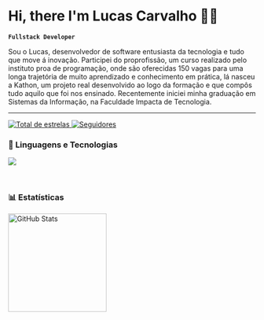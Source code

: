 # Hi, there I'm Lucas Carvalho 🧑‍💻

**`Fullstack Developer`**

Sou o Lucas, desenvolvedor de software entusiasta da tecnologia e tudo que move á inovação. Participei do proprofissão, um curso realizado pelo instituto proa de programação, onde são oferecidas 150 vagas para uma longa trajetória de muito aprendizado e conhecimento em prática, lá nasceu a Kathon, um projeto real desenvolvido ao logo da formação e que compôs tudo aquilo que foi nos ensinado. Recentemente iniciei minha graduação em Sistemas da Informação, na Faculdade Impacta de Tecnologia.

--- 
<p align="left">
    <a href="https://github.com/Larissakich?tab=repositories&sort=stargazers">
        <img 
            alt="Total de estrelas" 
            title="Total de estrelas GitHub" 
            src="https://custom-icon-badges.demolab.com/github/stars/l4raujo?color=55960c&style=for-the-badge&labelColor=488207&logo=star&label=estrelas"
        />
    </a>
    <a href="https://github.com/l4raujo?tab=followers">
        <img 
            alt="Seguidores" 
            title="Me siga no GitHub" 
            src="https://custom-icon-badges.demolab.com/github/followers/l4raujo?color=236ad3&labelColor=1155ba&style=for-the-badge&logo=github&label=Seguidores&logoColor=white"
        />
    </a>
</p>


### 🤖 Linguagens e Tecnologias

<p align="left">
  <a href="https://skillicons.dev">
    <img src="https://skillicons.dev/icons?i=java,py,spring,ts,js,react,kotlin,sass,styledcomponents,tailwind,docker,mysql,git,html,css" />
  </a>
</p>


<br/>

### 📊 Estatísticas

<p>
  <img 
    align="left" 
    alt="GitHub Stats" 
    height="200" 
    style="padding-right: 10px;" 
    src="https://github-readme-stats.vercel.app/api?username=l4raujo&show_icons=true&theme=tokyonight&include_all_commits=true&locale=pt-br" 
  />
    
</p>




